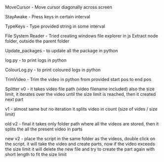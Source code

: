 MoveCursor - Move cursor diagonally across screen

StayAwake -  Press keys in certain interval

TypeKeys - Type provided string in some interval

File System Reader - Tried creating windows file explorer in js
    Extract node folder, outside the parent folder

Update_packages - to update all the package in python

log.py - to print logs in python

ColourLog.py - to print coloured logs in python

TrimVideo - Trim the video in python from provided start pos to end pos

Splitter v0 - it takes video file path (video filename included) also the size limit, it iterates over the video until the size limit is reached, then it created next part

v1 - almost same but no iteration it splits video in count (size of vides / size limit)

old v2 - final it takes only folder path where all the videos are stored, then it splits the all the present video in parts

new v2 - place the script in the same folder as the videos, double click on the script. it will take the video and create parts, now if the video exceeds the size limit it will delete the new file and try to create the part again with short length to fit the size limit